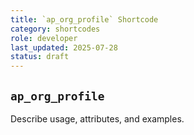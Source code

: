 ```yaml
---
title: `ap_org_profile` Shortcode
category: shortcodes
role: developer
last_updated: 2025-07-28
status: draft
---
```


## `ap_org_profile`

Describe usage, attributes, and examples.
